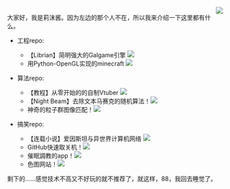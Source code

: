 <img align="right" src="https://cdn.jsdelivr.net/gh/RimoChan/rimochan/rimo.png">

大家好，我是莉沫酱。因为左边的那个人不在，所以我来介绍一下这里都有什么。

+ 工程repo: 
    - 【Librian】简明强大的Galgame引擎 [![](https://img.shields.io/github/stars/RimoChan/Librian.svg?&label=☆&labelColor=8c8&color=ac5)](https://github.com/RimoChan/Librian/stargazers)
    - 用Python-OpenGL实现的minecraft  [![](https://img.shields.io/github/stars/RimoChan/minecraft.svg?&label=☆&labelColor=8c8&color=ac5)](https://github.com/RimoChan/minecraft/stargazers)
+ 算法repo: 
    - 【教程】从零开始的的自制Vtuber [![](https://img.shields.io/github/stars/RimoChan/Vtuber_Tutorial.svg?&label=☆&labelColor=8c8&color=ac5)](https://github.com/RimoChan/Vtuber_Tutorial/stargazers)
    - 【Night Beam】去除文本马赛克的随机算法！[![](https://img.shields.io/github/stars/RimoChan/Night-Beam.svg?&label=☆&labelColor=8c8&color=ac5)](https://github.com/RimoChan/Night-Beam/stargazers)
    - 神奇的粒子群图像匹配！[![](https://img.shields.io/github/stars/RimoChan/PSO-image-match.svg?&label=☆&labelColor=8c8&color=ac5)](https://github.com/RimoChan/PSO-image-match/stargazers)

+ 搞笑repo: 
    - 【连载小说】爱因斯坦与异世界计算机网络 [![](https://img.shields.io/github/stars/RimoChan/Einstein-and-The-Other-World-Computer-Network.svg?&label=☆&labelColor=8c8&color=ac5)](https://github.com/RimoChan/Einstein-and-The-Other-World-Computer-Network/stargazers)
    - GitHub快速取关机！[![](https://img.shields.io/github/stars/RimoChan/github-close-machine.svg?&label=☆&labelColor=8c8&color=ac5)](https://github.com/RimoChan/github-close-machine/stargazers)
    - 催眠調教的app！[![](https://img.shields.io/github/stars/RimoChan/Lunatic_red_eyes.svg?&label=☆&labelColor=8c8&color=ac5)](https://github.com/RimoChan/Lunatic_red_eyes/stargazers)
    - 色图网站！[![](https://img.shields.io/github/stars/RimoChan/color_site.svg?&label=☆&labelColor=8c8&color=ac5)](https://github.com/RimoChan/color_site/stargazers)
    
剩下的……感觉技术不高又不好玩的就不推荐了，就这样，88，我回去睡觉了。
